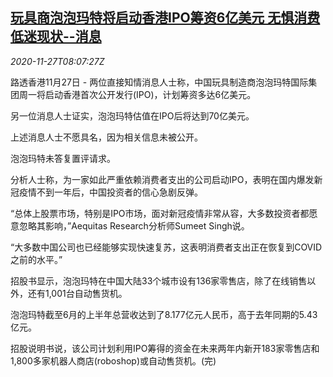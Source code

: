 <!--1606465397000-->
[玩具商泡泡玛特将启动香港IPO筹资6亿美元 无惧消费低迷现状--消息](https://cn.reuters.com/article/toy-hk-ipopop-mart-1127-idCNKBS2870OV)
------

<div><i>2020-11-27T08:07:27Z</i></div><p>路透香港11月27日 - 两位直接知情消息人士称，中国玩具制造商泡泡玛特国际集团周一将启动香港首次公开发行(IPO)，计划筹资多达6亿美元。</p><p>另一位消息人士证实，泡泡玛特估值在IPO后将达到70亿美元。</p><p>上述消息人士不愿具名，因为相关信息未被公开。</p><p>泡泡玛特未答复置评请求。</p><p>分析人士称，为一家如此严重依赖消费者支出的公司启动IPO，表明在国内爆发新冠疫情不到一年后，中国投资者的信心急剧反弹。</p><p>“总体上股票市场，特别是IPO市场，面对新冠疫情非常从容，大多数投资者都愿意忽略其影响，”Aequitas Research分析师Sumeet Singh说。</p><p>“大多数中国公司也已经能够实现快速复苏，这表明消费者支出正在恢复到COVID之前的水平。”</p><p>招股书显示，泡泡玛特在中国大陆33个城市设有136家零售店，除了在线销售以外，还有1,001台自动售货机。</p><p>泡泡玛特截至6月的上半年总营收达到了8.177亿元人民币，高于去年同期的5.43亿元。</p><p>招股说明书说，该公司计划利用IPO筹得的资金在未来两年内新开183家零售店和1,800多家机器人商店(roboshop)或自动售货机。(完)</p>
